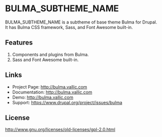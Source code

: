 # BULMA_SUBTHEME_NAME
BULMA_SUBTHEME_NAME is a subtheme of base theme Bulma for Drupal. 
It has Bulma CSS framework, Sass, and Font Awesome built-in.

## Features
1. Components and plugins from Bulma.
2. Sass and Font Awesome built-in.

## Links
* Project Page:   http://bulma.vallic.com
* Documentation:  http://bulma.vallic.com
* Demo:           http://bulma.vallic.com
* Support:        https://www.drupal.org/project/issues/bulma

## License
http://www.gnu.org/licenses/old-licenses/gpl-2.0.html
